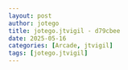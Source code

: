```yaml
---
layout: post
author: jotego
title: jotego.jtvigil - d79cbee
date: 2025-05-16
categories: [Arcade, jtvigil]
tags: [jotego.jtvigil]
---
```


